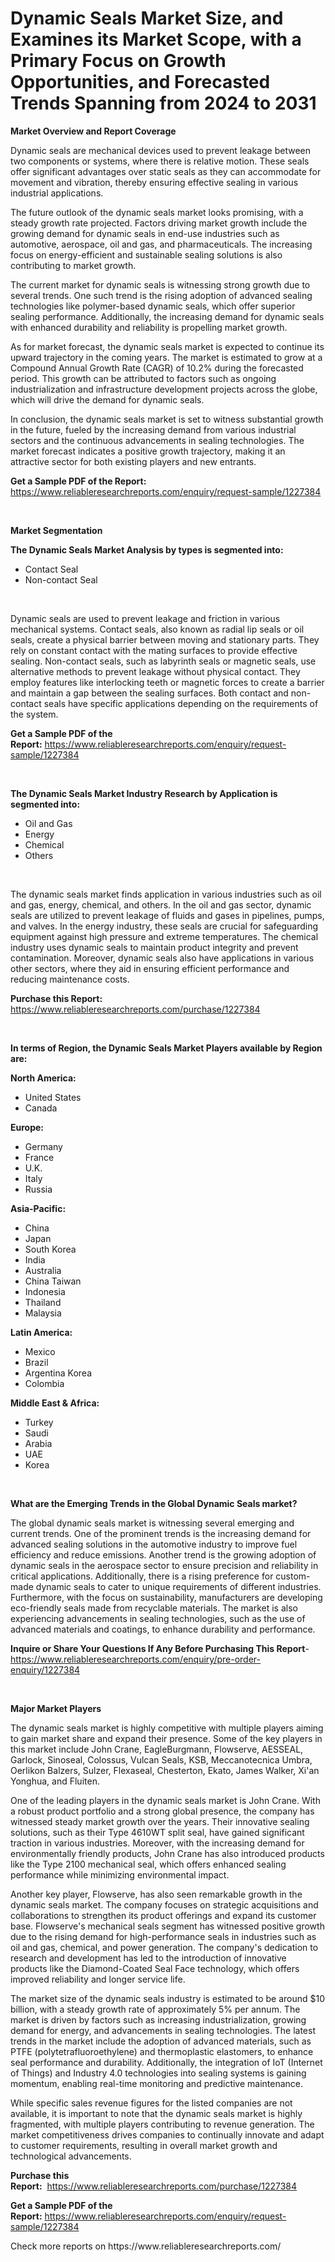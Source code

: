 <p><h1>Dynamic Seals Market Size, and Examines its Market Scope, with a Primary Focus on Growth Opportunities, and Forecasted Trends Spanning from 2024 to 2031</h1></p><p><strong>Market Overview and Report Coverage</strong></p>
<p><p>Dynamic seals are mechanical devices used to prevent leakage between two components or systems, where there is relative motion. These seals offer significant advantages over static seals as they can accommodate for movement and vibration, thereby ensuring effective sealing in various industrial applications.</p><p>The future outlook of the dynamic seals market looks promising, with a steady growth rate projected. Factors driving market growth include the growing demand for dynamic seals in end-use industries such as automotive, aerospace, oil and gas, and pharmaceuticals. The increasing focus on energy-efficient and sustainable sealing solutions is also contributing to market growth.</p><p>The current market for dynamic seals is witnessing strong growth due to several trends. One such trend is the rising adoption of advanced sealing technologies like polymer-based dynamic seals, which offer superior sealing performance. Additionally, the increasing demand for dynamic seals with enhanced durability and reliability is propelling market growth.</p><p>As for market forecast, the dynamic seals market is expected to continue its upward trajectory in the coming years. The market is estimated to grow at a Compound Annual Growth Rate (CAGR) of 10.2% during the forecasted period. This growth can be attributed to factors such as ongoing industrialization and infrastructure development projects across the globe, which will drive the demand for dynamic seals.</p><p>In conclusion, the dynamic seals market is set to witness substantial growth in the future, fueled by the increasing demand from various industrial sectors and the continuous advancements in sealing technologies. The market forecast indicates a positive growth trajectory, making it an attractive sector for both existing players and new entrants.</p></p>
<p><strong>Get a Sample PDF of the Report:</strong> <a href="https://www.reliableresearchreports.com/enquiry/request-sample/1227384">https://www.reliableresearchreports.com/enquiry/request-sample/1227384</a></p>
<p>&nbsp;</p>
<p><strong>Market Segmentation</strong></p>
<p><strong>The Dynamic Seals Market Analysis by types is segmented into:</strong></p>
<p><ul><li>Contact Seal</li><li>Non-contact Seal</li></ul></p>
<p>&nbsp;</p>
<p><p>Dynamic seals are used to prevent leakage and friction in various mechanical systems. Contact seals, also known as radial lip seals or oil seals, create a physical barrier between moving and stationary parts. They rely on constant contact with the mating surfaces to provide effective sealing. Non-contact seals, such as labyrinth seals or magnetic seals, use alternative methods to prevent leakage without physical contact. They employ features like interlocking teeth or magnetic forces to create a barrier and maintain a gap between the sealing surfaces. Both contact and non-contact seals have specific applications depending on the requirements of the system.</p></p>
<p><strong>Get a Sample PDF of the Report:</strong>&nbsp;<a href="https://www.reliableresearchreports.com/enquiry/request-sample/1227384">https://www.reliableresearchreports.com/enquiry/request-sample/1227384</a></p>
<p>&nbsp;</p>
<p><strong>The Dynamic Seals Market Industry Research by Application is segmented into:</strong></p>
<p><ul><li>Oil and Gas</li><li>Energy</li><li>Chemical</li><li>Others</li></ul></p>
<p>&nbsp;</p>
<p><p>The dynamic seals market finds application in various industries such as oil and gas, energy, chemical, and others. In the oil and gas sector, dynamic seals are utilized to prevent leakage of fluids and gases in pipelines, pumps, and valves. In the energy industry, these seals are crucial for safeguarding equipment against high pressure and extreme temperatures. The chemical industry uses dynamic seals to maintain product integrity and prevent contamination. Moreover, dynamic seals also have applications in various other sectors, where they aid in ensuring efficient performance and reducing maintenance costs.</p></p>
<p><strong>Purchase this Report:</strong>&nbsp; <a href="https://www.reliableresearchreports.com/purchase/1227384">https://www.reliableresearchreports.com/purchase/1227384</a></p>
<p>&nbsp;</p>
<p><strong>In terms of Region, the Dynamic Seals Market Players available by Region are:</strong></p>
<p>
    <p> <strong> North America: </strong>
        <ul>
            <li>United States</li>
            <li>Canada</li>
        </ul>
        </p> 
    <p> <strong> Europe: </strong>
        <ul>
            <li>Germany</li>
            <li>France</li>
            <li>U.K.</li>
            <li>Italy</li>
            <li>Russia</li>
        </ul>
        </p> 
    <p> <strong> Asia-Pacific: </strong>
        <ul>
            <li>China</li>
            <li>Japan</li>
            <li>South Korea</li>
            <li>India</li>
            <li>Australia</li>
            <li>China Taiwan</li>
            <li>Indonesia</li>
            <li>Thailand</li>
            <li>Malaysia</li>
        </ul>
        </p> 
    <p> <strong> Latin America: </strong>
        <ul>
            <li>Mexico</li>
            <li>Brazil</li>
            <li>Argentina Korea</li>
            <li>Colombia</li>
        </ul>
        </p> 
    <p> <strong> Middle East & Africa: </strong>
        <ul>
            <li>Turkey</li>
            <li>Saudi</li>
            <li>Arabia</li>
            <li>UAE</li>
            <li>Korea</li>
        </ul>
    </p>
    </p>
<p>&nbsp;</p>
<p><strong>What are the Emerging Trends in the Global Dynamic Seals market?</strong></p>
<p><p>The global dynamic seals market is witnessing several emerging and current trends. One of the prominent trends is the increasing demand for advanced sealing solutions in the automotive industry to improve fuel efficiency and reduce emissions. Another trend is the growing adoption of dynamic seals in the aerospace sector to ensure precision and reliability in critical applications. Additionally, there is a rising preference for custom-made dynamic seals to cater to unique requirements of different industries. Furthermore, with the focus on sustainability, manufacturers are developing eco-friendly seals made from recyclable materials. The market is also experiencing advancements in sealing technologies, such as the use of advanced materials and coatings, to enhance durability and performance.</p></p>
<p><strong>Inquire or Share Your Questions If Any Before Purchasing This Report</strong>- <a href="https://www.reliableresearchreports.com/enquiry/pre-order-enquiry/1227384">https://www.reliableresearchreports.com/enquiry/pre-order-enquiry/1227384</a></p>
<p>&nbsp;</p>
<p><strong>Major Market Players</strong></p>
<p><p>The dynamic seals market is highly competitive with multiple players aiming to gain market share and expand their presence. Some of the key players in this market include John Crane, EagleBurgmann, Flowserve, AESSEAL, Garlock, Sinoseal, Colossus, Vulcan Seals, KSB, Meccanotecnica Umbra, Oerlikon Balzers, Sulzer, Flexaseal, Chesterton, Ekato, James Walker, Xi'an Yonghua, and Fluiten.</p><p>One of the leading players in the dynamic seals market is John Crane. With a robust product portfolio and a strong global presence, the company has witnessed steady market growth over the years. Their innovative sealing solutions, such as their Type 4610WT split seal, have gained significant traction in various industries. Moreover, with the increasing demand for environmentally friendly products, John Crane has also introduced products like the Type 2100 mechanical seal, which offers enhanced sealing performance while minimizing environmental impact.</p><p>Another key player, Flowserve, has also seen remarkable growth in the dynamic seals market. The company focuses on strategic acquisitions and collaborations to strengthen its product offerings and expand its customer base. Flowserve's mechanical seals segment has witnessed positive growth due to the rising demand for high-performance seals in industries such as oil and gas, chemical, and power generation. The company's dedication to research and development has led to the introduction of innovative products like the Diamond-Coated Seal Face technology, which offers improved reliability and longer service life.</p><p>The market size of the dynamic seals industry is estimated to be around $10 billion, with a steady growth rate of approximately 5% per annum. The market is driven by factors such as increasing industrialization, growing demand for energy, and advancements in sealing technologies. The latest trends in the market include the adoption of advanced materials, such as PTFE (polytetrafluoroethylene) and thermoplastic elastomers, to enhance seal performance and durability. Additionally, the integration of IoT (Internet of Things) and Industry 4.0 technologies into sealing systems is gaining momentum, enabling real-time monitoring and predictive maintenance.</p><p>While specific sales revenue figures for the listed companies are not available, it is important to note that the dynamic seals market is highly fragmented, with multiple players contributing to revenue generation. The market competitiveness drives companies to continually innovate and adapt to customer requirements, resulting in overall market growth and technological advancements.</p></p>
<p><strong>Purchase this Report:</strong>&nbsp;&nbsp;<a href="https://www.reliableresearchreports.com/purchase/1227384">https://www.reliableresearchreports.com/purchase/1227384</a></p>
<p></p>
<p><strong>Get a Sample PDF of the Report:</strong>&nbsp;<a href="https://www.reliableresearchreports.com/enquiry/request-sample/1227384">https://www.reliableresearchreports.com/enquiry/request-sample/1227384</a></p>
<p>Check more reports on https://www.reliableresearchreports.com/</p>